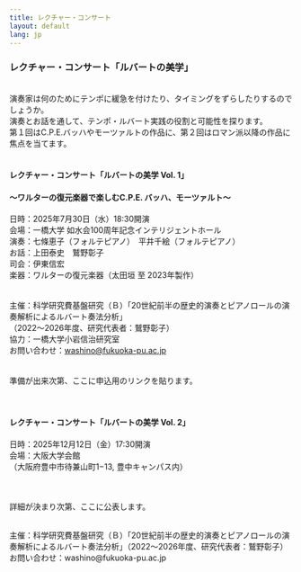 ```yaml
---
title: レクチャー・コンサート
layout: default
lang: jp
---
```



###  **レクチャー・コンサート「ルバートの美学」**<br>
<br>
演奏家は何のためにテンポに緩急を付けたり、タイミングをずらしたりするのでしょうか。<br>
演奏とお話を通して、テンポ・ルバート実践の役割と可能性を探ります。<br>
第１回はC.P.E.バッハやモーツァルトの作品に、第２回はロマン派以降の作品に焦点を当てます。<br>
<br>

####  **レクチャー・コンサート「ルバートの美学 Vol. 1」**<br>
####    〜ワルターの復元楽器で楽しむC.P.E. バッハ、モーツァルト〜<br>
日時：2025年7月30日（水）18:30開演<br>
会場：一橋大学 如水会100周年記念インテリジェントホール <br>
演奏：七條恵子（フォルテピアノ）　平井千絵（フォルテピアノ）<br>
お話：上田泰史　鷲野彰子<br>
司会：伊東信宏<br>
楽器：ワルターの復元楽器（太田垣 至 2023年製作）<br>
   <br>
<br>
主催：科学研究費基盤研究（Ｂ）「20世紀前半の歴史的演奏とピアノロールの演奏解析によるルバート奏法分析」<br>
（2022～2026年度、研究代表者：鷲野彰子）<br>
協力：一橋大学小岩信治研究室<br>
お問い合わせ：washino@fukuoka-pu.ac.jp<br>
<br>
   <br>
準備が出来次第、ここに申込用のリンクを貼ります。
   <br>
   <br>
   <br>
   
####  **レクチャー・コンサート「ルバートの美学 Vol. 2」**<br>

日時：2025年12月12日（金）17:30開演<br>
会場：大阪大学会館<br>
      （大阪府豊中市待兼山町1−13, 豊中キャンパス内）　<br>
      <br>
  <br>
  <br>
詳細が決まり次第、ここに公表します。




<br>
主催：科学研究費基盤研究（Ｂ）「20世紀前半の歴史的演奏とピアノロールの演奏解析によるルバート奏法分析」（2022～2026年度、研究代表者：鷲野彰子）
お問い合わせ：washino@fukuoka-pu.ac.jp<br>
<br>
<br>





